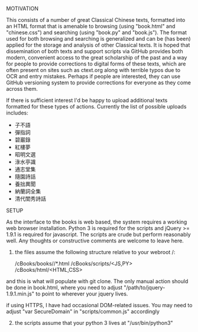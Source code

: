 MOTIVATION

This consists of a number of great Classical Chinese texts, formatted into an HTML format that is amenable to browsing (using "book.html" and "chinese.css") and searching (using "book.py" and "book.js").  The format used for both browsing and searching is generalized and can be (has been) applied for the storage and analysis of other Classical texts.  It is hoped that dissemination of both texts and support scripts via GitHub provides both modern, convenient access to the great scholarship of the past and a way for people to provide corrections to digital forms of these texts, which are often present on sites such as ctext.org along with terrible typos due to OCR and entry mistakes.  Perhaps if people are interested, they can use GitHub versioning system to provide corrections for everyone as they come across them.  

If there is sufficient interest I'd be happy to upload additional texts formatted for these types of actions.  Currently the list of possible uploads includes:

* 子不語
* 彈指詞
* 碧巖錄
* 紅樓夢
* 昭明文選
* 淥水亭識
* 通志堂集
* 隨園詩話
* 養拙異聞
* 納蘭詞全集
* 清代閨秀詩話

SETUP

As the interface to the books is web based, the system requires a working web browser installation.  Python 3 is required for the scripts and jQuery >= 1.9.1 is required for javascript.  The scripts are crude but perform reasonably well.  Any thoughts or constructive comments are welcome to leave here.  

1) the files assume the following structure relative to your webroot /:

	/cBooks/books/<bookName>/*.html
	/cBooks/scripts/<JS,PY>
	/cBooks/html/<HTML,CSS>

and this is what will populate with git clone.  The only manual action should be done in book.html, where you need to adjust "/path/to/jquery-1.9.1.min.js" to point to wherever your jquery lives.

if using HTTPS, I have had occasional DOM-related issues.  You may need to adjust "var SecureDomain" in "scripts/common.js" accordingly

2) the scripts assume that your python 3 lives at "/usr/bin/python3"

